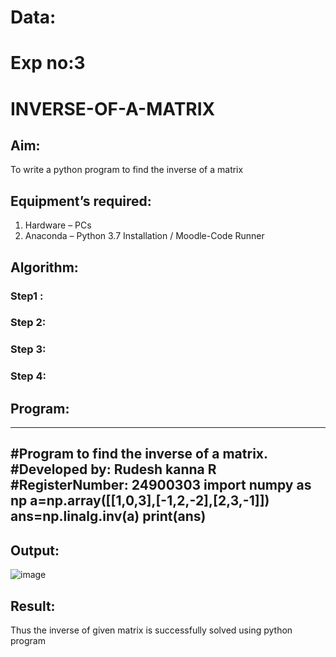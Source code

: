 # Data:
# Exp no:3
# INVERSE-OF-A-MATRIX
## Aim:
To write a python program to find the inverse of a matrix
## Equipment’s required:
1. 	Hardware – PCs
2. 	Anaconda – Python 3.7 Installation / Moodle-Code Runner
## Algorithm:
### Step1 : 
### Step 2: 
### Step 3: 
### Step 4: 
## Program:
----
#Program to find the inverse of a matrix.
#Developed by: Rudesh kanna R
#RegisterNumber: 24900303
import numpy as np
a=np.array([[1,0,3],[-1,2,-2],[2,3,-1]])
ans=np.linalg.inv(a)
print(ans)
----
## Output:
![image](https://github.com/user-attachments/assets/e3700b98-6d68-4723-9162-be64137b7119)

## Result:
Thus the inverse of given matrix is successfully solved using python program

